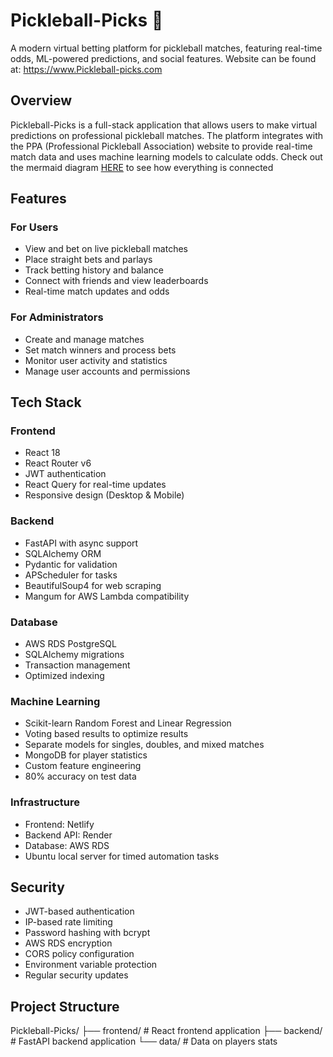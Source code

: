 # Pickleball-Picks 🏓

A modern virtual betting platform for pickleball matches, featuring real-time odds, ML-powered predictions, and social features. Website can be found at:
https://www.Pickleball-picks.com

## Overview

Pickleball-Picks is a full-stack application that allows users to make virtual predictions on professional pickleball matches. The platform integrates with the PPA (Professional Pickleball Association) website to provide real-time match data and uses machine learning models to calculate odds. Check out the mermaid diagram [HERE](./project_flow.md) to see how everything is connected

## Features

### For Users
- View and bet on live pickleball matches
- Place straight bets and parlays
- Track betting history and balance
- Connect with friends and view leaderboards
- Real-time match updates and odds

### For Administrators
- Create and manage matches
- Set match winners and process bets
- Monitor user activity and statistics
- Manage user accounts and permissions

## Tech Stack

### Frontend
- React 18
- React Router v6
- JWT authentication
- React Query for real-time updates
- Responsive design (Desktop & Mobile)

### Backend
- FastAPI with async support
- SQLAlchemy ORM
- Pydantic for validation
- APScheduler for tasks
- BeautifulSoup4 for web scraping
- Mangum for AWS Lambda compatibility

### Database
- AWS RDS PostgreSQL
- SQLAlchemy migrations
- Transaction management
- Optimized indexing

### Machine Learning
- Scikit-learn Random Forest and Linear Regression
- Voting based results to optimize results
- Separate models for singles, doubles, and mixed matches
- MongoDB for player statistics
- Custom feature engineering
- 80% accuracy on test data

### Infrastructure
- Frontend: Netlify
- Backend API: Render
- Database: AWS RDS
- Ubuntu local server for timed automation tasks

## Security

- JWT-based authentication
- IP-based rate limiting
- Password hashing with bcrypt
- AWS RDS encryption
- CORS policy configuration
- Environment variable protection
- Regular security updates




## Project Structure


Pickleball-Picks/
├── frontend/           # React frontend application
├── backend/           # FastAPI backend application
└── data/             # Data on players stats



